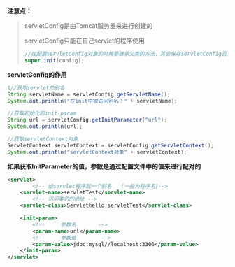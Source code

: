**注意点：**

>  servletConfig是由Tomcat服务器来进行创建的
>
>  servletConfig只能在自己servlet的程序使用
>
> ```java
> //在配置servletConfig对象的时候要继承父类的方法，其会保存servletConfig否则在后面会出现空指针异常
> super.init(config);
> ```

**servletConfig的作用**

```java
1//获取servlet的别名
String servletName = servletConfig.getServletName();
System.out.println("在init中被访问别名：" + servletName);

//获取初始化的init-param
String url = servletConfig.getInitParameter("url");
System.out.println(url);

//获取servletContext对象
ServletContext servletContext = servletConfig.getServletContext();
System.out.println("servletContext对象" + servletContext);
```

**如果获取InitParameter的值，参数是通过配置文件中的值来进行配对的**

```xml
<servlet>
        <!-- 给servlet程序起一个别名   (一般为程序名)-->
    <servlet-name>servletTest</servlet-name>
        <!-- 访问类名的地址 -->
    <servlet-class>Servlethello.servletTest</servlet-class>

    <init-param>
        <!--     参数名       -->
        <param-name>url</param-name>
        <!--     参数值        -->
        <param-value>jdbc:mysql//localhost:3306</param-value>
    </init-param>
</servlet>
```